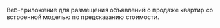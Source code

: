 Веб-приложение для размещения объявлений о продаже квартир со встроенной моделью по предсказанию стоимости.
